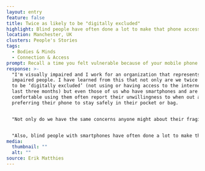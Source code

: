 ```yaml
---
layout: entry
feature: false
title: Twice as likely to be "digitally excluded"
highlight: Blind people have often done a lot to make that phone accessible to them
location: Manchester, UK
clusters: People's Stories
tags:
  - Bodies & Minds
  - Connection & Access
prompt: Recall a time you felt vulnerable because of your mobile phone.
response: >-
  "I'm visually impaired and I work for an organization that represents visually
  impaired people. I have learned from this that not only are we twice as likely
  to be ‘digitally excluded’ (not using or having access to the internet in the
  last three months) but even those of us who have smartphones and are
  comfortable using them often report their unwillingness to when out and about,
  preferring their phone to stay safely in their pocket or bag.


  "Not only do we have the same concerns anyone might about their fragile and expensive smartphone, but we also feel more vulnerable both to theft and to the inability to bring about justice in that theft due to being unable to physically identify the thief.


  "Also, blind people with smartphones have often done a lot to make that phone accessible to them—and only that literal phone in particular. Someone I know with no sight at all says her phone is the only way she can access her banking. So mobile phones are important not just for the meal or train journey or whatever a blind person is doing when out and about, but also for the rest of their life. Relying on such a thing so heavily does make me feel vulnerable."
media:
  thumbnail: ""
  alt: ""
source: Erik Matthies
---
```

